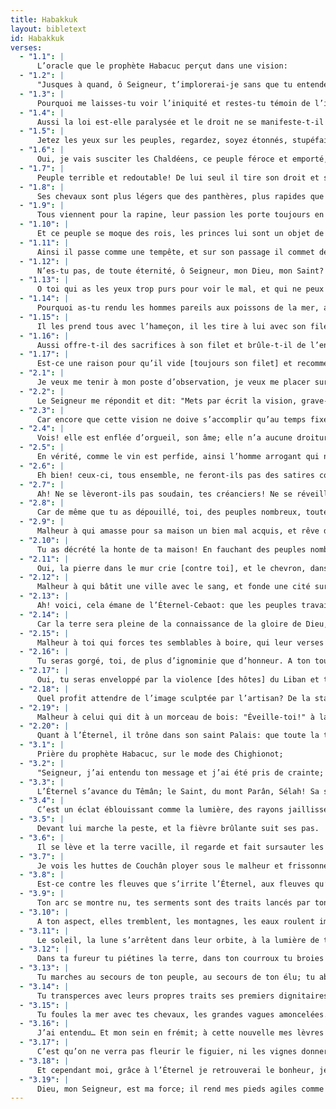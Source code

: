 ```yaml
---
title: Habakkuk
layout: bibletext
id: Habakkuk
verses:
  - "1.1": |
      L’oracle que le prophète Habacuc perçut dans une vision:
  - "1.2": |
      "Jusques à quand, ô Seigneur, t’implorerai-je sans que tu entendes mon appel? Crierai-je vers toi: violence! sans que tu prêtes secours?
  - "1.3": |
      Pourquoi me laisses-tu voir l’iniquité et restes-tu témoin de l’injustice? L’oppression et la violence triomphent sous mes yeux; partout éclatent des disputes et sévit la discorde!
  - "1.4": |
      Aussi la loi est-elle paralysée et le droit ne se manifeste-t-il plus jamais. Oui, le méchant circonvient le juste, aussi ne rend-on que des sentences perverses.
  - "1.5": |
      Jetez les yeux sur les peuples, regardez, soyez étonnés, stupéfaits! Car il va, en votre temps, accomplir une œuvre... Vous n’y croiriez pas si on vous la racontait.
  - "1.6": |
      Oui, je vais susciter les Chaldéens, ce peuple féroce et emporté, qui parcourt les vastes espaces de la terre, pour conquérir des demeures qui ne sont pas à lui:
  - "1.7": |
      Peuple terrible et redoutable! De lui seul il tire son droit et son orgueil.
  - "1.8": |
      Ses chevaux sont plus légers que des panthères, plus rapides que les loups du soir, et ses cavaliers se répandent de toutes parts. Ils viennent de loin, ses cavaliers, ils volent comme un aigle qui se hâte de dévorer.
  - "1.9": |
      Tous viennent pour la rapine, leur passion les porte toujours en avant. Ils amassent des captifs comme du sable.
  - "1.10": |
      Et ce peuple se moque des rois, les princes lui sont un objet de risée; il se joue de toutes les forteresses, amoncelle un peu de terre et les prend d’assaut.
  - "1.11": |
      Ainsi il passe comme une tempête, et sur son passage il commet des méfaits, lui qui tient sa force pour son dieu!
  - "1.12": |
      N’es-tu pas, de toute éternité, ô Seigneur, mon Dieu, mon Saint? Non, nous ne mourrons pas! Éternel, c’est pour faire justice que tu as commis ce peuple! O mon Rocher, c’est pour châtier que tu l’as établi!
  - "1.13": |
      O toi qui as les yeux trop purs pour voir le mal, et qui ne peux regarder l’iniquité, pourquoi regardes-tu ces perfides, gardes-tu le silence quand le méchant dévore plus juste que lui?
  - "1.14": |
      Pourquoi as-tu rendu les hommes pareils aux poissons de la mer, aux reptiles qui n’ont point de maître?
  - "1.15": |
      Il les prend tous avec l’hameçon, il les tire à lui avec son filet et les jette ensemble dans sa nasse; aussi est-il content et joyeux.
  - "1.16": |
      Aussi offre-t-il des sacrifices à son filet et brûle-t-il de l’encens à sa nasse, car il leur doit une prise abondante et d’exquises victuailles.
  - "1.17": |
      Est-ce une raison pour qu’il vide [toujours son filet] et recommence sans cesse à égorger des peuples, sans pitié?
  - "2.1": |
      Je veux me tenir à mon poste d’observation, je veux me placer sur le fort [du guetteur] pour regarder [au loin] et voir ce que Dieu me dira et ce que je pourrai répliquer au sujet de ma récrimination.
  - "2.2": |
      Le Seigneur me répondit et dit: "Mets par écrit la vision, grave-la distinctement sur les tablettes, afin qu’on puisse la lire couramment.
  - "2.3": |
      Car encore que cette vision ne doive s’accomplir qu’au temps fixé, elle se hâte vers son terme, et elle ne mentira pas; si elle diffère, attends-la avec confiance, car certes elle se réalisera sans trop tarder.
  - "2.4": |
      Vois! elle est enflée d’orgueil, son âme; elle n’a aucune droiture, mais le juste vivra par sa ferme loyauté!
  - "2.5": |
      En vérité, comme le vin est perfide, ainsi l’homme arrogant qui ne demeure point en repos; qui ouvre une bouche large comme le Cheol et, comme la mort, n’est jamais rassasié. Autour de lui, il agglomère tous les peuples, il rassemble toutes les nations.
  - "2.6": |
      Eh bien! ceux-ci, tous ensemble, ne feront-ils pas des satires contre lui, des épigrammes et des énigmes piquantes à son adresse? On dira: "Malheur à qui accapare le bien d’autrui! (Jusques à quand?) Malheur à qui accumule sur sa tête le poids de gages usuraires!
  - "2.7": |
      Ah! Ne se lèveront-ils pas soudain, tes créanciers! Ne se réveilleront-ils pas, tes bourreaux? A ton tour, tu seras leur proie!
  - "2.8": |
      Car de même que tu as dépouillé, toi, des peuples nombreux, toutes les autres nations te dépouilleront à cause du sang humain [que tu as versé], des cruautés qu’ont subies les pays, les cités et ceux qui les habitent.
  - "2.9": |
      Malheur à qui amasse pour sa maison un bien mal acquis, et rêve d’établir son nid sur les hauteurs, pour échapper aux coups de l’adversité!
  - "2.10": |
      Tu as décrété la honte de ta maison! En fauchant des peuples nombreux, tu t’es condamné toi-même.
  - "2.11": |
      Oui, la pierre dans le mur crie [contre toi], et le chevron, dans la charpente, lui donne la réplique.
  - "2.12": |
      Malheur à qui bâtit une ville avec le sang, et fonde une cité sur l’iniquité!
  - "2.13": |
      Ah! voici, cela émane de l’Éternel-Cebaot: que les peuples travaillent pour le feu et les nations s’exténuent au profit du néant!
  - "2.14": |
      Car la terre sera pleine de la connaissance de la gloire de Dieu, comme l’eau abonde dans le lit des mers.
  - "2.15": |
      Malheur à toi qui forces tes semblables à boire, qui leur verses des rasades de vin et provoques leur ivresse, pour pouvoir contempler leur nudité!
  - "2.16": |
      Tu seras gorgé, toi, de plus d’ignominie que d’honneur. A ton tour de boire et de dévoiler ta honte! Le calice de la droite de l’Éternel va passer à toi: ce sera un amas d’infamie recouvrant ta gloire.
  - "2.17": |
      Oui, tu seras enveloppé par la violence [des hôtes] du Liban et terrifié par la férocité des fauves à cause du sang humain [que tu as versé], des cruautés qu’ont subies les pays, les cités et ceux qui les habitent.
  - "2.18": |
      Quel profit attendre de l’image sculptée par l’artisan? De la statue de fonte, de ces guides mensongers? Comment leur auteur peut-il assez mettre sa confiance en eux pour fabriquer des dieux muets?
  - "2.19": |
      Malheur à celui qui dit à un morceau de bois: "Éveille-toi!" à la pierre inerte: "Lève-toi!" Sont-ce là des guides? Vois! L’idole est plaquée d’or et d’argent, mais aucun souffle n’est en elle!
  - "2.20": |
      Quant à l’Éternel, il trône dans son saint Palais: que toute la terre fasse silence devant lui!"
  - "3.1": |
      Prière du prophète Habacuc, sur le mode des Chighionot;
  - "3.2": |
      "Seigneur, j’ai entendu ton message et j’ai été pris de crainte; l’œuvre que tu as projetée, Seigneur, fais-la surgir au cours des années, au cours des années, fais-la connaître! Mais, au milieu de la colère, souviens-toi de la clémence.
  - "3.3": |
      L’Éternel s’avance du Têmân; le Saint, du mont Parân, Sélah! Sa splendeur se répand sur les cieux, et sa gloire remplit la terre.
  - "3.4": |
      C’est un éclat éblouissant comme la lumière, des rayons jaillissent de ses côtés et servent de voile à sa grandeur.
  - "3.5": |
      Devant lui marche la peste, et la fièvre brûlante suit ses pas.
  - "3.6": |
      Il se lève et la terre vacille, il regarde et fait sursauter les peuples; les antiques montagnes éclatent, les collines éternelles s’affaissent[montagnes et collines] qui sont ses routes séculaires.
  - "3.7": |
      Je vois les huttes de Couchân ployer sous le malheur et frissonner les tentes du pays de Madian.
  - "3.8": |
      Est-ce contre les fleuves que s’irrite l’Éternel, aux fleuves qu’en veut ta colère? Est-ce à la mer que ton courroux s’adresse, quand tu t’avances avec tes coursiers, sur tes chars de victoire?
  - "3.9": |
      Ton arc se montre nu, tes serments sont des traits lancés par ton verbe, Sélah! La terre, s’ouvrant, livre passage à des fleuves.
  - "3.10": |
      A ton aspect, elles tremblent, les montagnes, les eaux roulent impétueuses, l’Abîme fait retentir sa voix, élève ses vagues jusqu’au ciel.
  - "3.11": |
      Le soleil, la lune s’arrêtent dans leur orbite, à la lumière de tes traits qui volent, à la clarté fulgurante de ta lance.
  - "3.12": |
      Dans ta fureur tu piétines la terre, dans ton courroux tu broies les nations.
  - "3.13": |
      Tu marches au secours de ton peuple, au secours de ton élu; tu abats les sommités dans la maison du méchant, de la base au faîte tu la démolis, Sélah!
  - "3.14": |
      Tu transperces avec leurs propres traits ses premiers dignitaires, qui s’élancent comme l’ouragan pour me perdre. Ils triomphent déjà, comptant dévorer le faible dans l’ombre.
  - "3.15": |
      Tu foules la mer avec tes chevaux, les grandes vagues amoncelées.
  - "3.16": |
      J’ai entendu… Et mon sein en frémit; à cette nouvelle mes lèvres s’entrechoquent. Une langueur s’empare de mes os, je m’affaisse sur moi-même. Puis-je en effet rester calme devant ce jour de malheur qui va se lever sur un peuple pour le décimer?
  - "3.17": |
      C’est qu’on ne verra pas fleurir le figuier, ni les vignes donner des fruits; l’olivier refusera son produit et les champs leur tribut nourricier: plus de brebis au bercail, plus de bœufs dans les étables!
  - "3.18": |
      Et cependant moi, grâce à l’Éternel je retrouverai le bonheur, je me délecterai en Dieu qui me protège.
  - "3.19": |
      Dieu, mon Seigneur, est ma force; il rend mes pieds agiles comme ceux des biches, et il me fait cheminer sur les hauteurs! Au chorège qui dirige l’exécution de mes chants."
---
```

